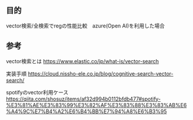 ## 目的
vector検索/全検索でregの性能比較　azure(Open AI)を利用した場合


## 参考

vector検索とは
https://www.elastic.co/jp/what-is/vector-search

実装手順
https://cloud.nissho-ele.co.jp/blog/cognitive-search-vector-search/

spotifyのvector利用ケース
https://qiita.com/shosuz/items/af32d994b0112bfdb477#spotify-%E3%81%AE%E3%83%99%E3%82%AF%E3%83%88%E3%83%AB%E6%A4%9C%E7%B4%A2%E6%B4%BB%E7%94%A8%E6%B3%95
